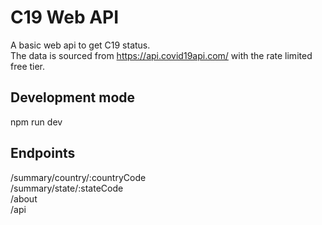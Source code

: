 # C19 Web API
A basic web api to get C19 status.  
The data is sourced from https://api.covid19api.com/ with the rate limited free tier.

## Development mode
npm run dev

## Endpoints
/summary/country/:countryCode  
/summary/state/:stateCode  
/about  
/api  